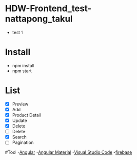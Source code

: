 # HDW-Frontend_test-nattapong_takul
- test 1

# Install
- npm install
- npm start

# List
- [x] Preview 
- [x] Add
- [x] Product Detail
- [x] Update
- [x] Delete
- [ ] Delete
- [x] Search
- [ ] Pagination

#Tool
-[Angular](https://angular.io)
-[Angular Material](https://material.angular.io)
-[Visual Studio Code](https://code.visualstudio.com)
-[firebase](https://firebase.google.com)


